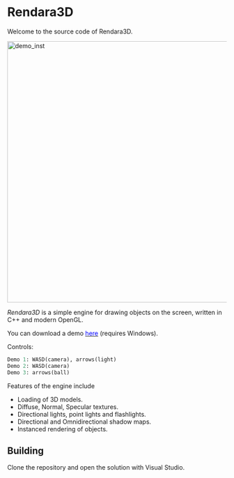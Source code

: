 
# Rendara3D
Welcome to the source code of Rendara3D.

<img src="https://raw.githubusercontent.com/physteo/Rendara3D/master/Rendara3D/res/textures/gif_readme/mini_instancing.gif" alt="demo_inst" width="600"/>

<i>Rendara3D</i> is a simple engine for drawing objects on the screen, written in C++ and modern OpenGL.

You can download a demo <a href="dl.dropboxusercontent.com/s/bldd69moctoahwf/Rendara3D.zip?dl=0"><font color="blue">here</font></a> (requires Windows).

Controls:
```python
Demo 1: WASD(camera), arrows(light)
Demo 2: WASD(camera)
Demo 3: arrows(ball)
```

Features of the engine include

<ul>
<li> Loading of 3D models. </li>
<li> Diffuse, Normal, Specular textures. </li>
<li> Directional lights, point lights and flashlights.</li>
<li> Directional and Omnidirectional shadow maps.</li>
<li> Instanced rendering of objects. </li>
</ul>

<!-- You can visit the webpage of the project <a href=""> <font color="blue">here</font></a>. -->

## Building
Clone the repository and open the solution with Visual Studio.

